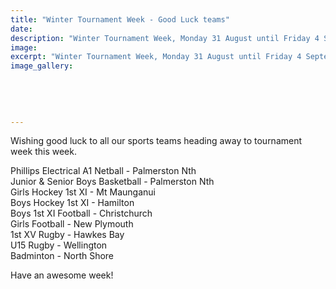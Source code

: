 ```yaml
---
title: "Winter Tournament Week - Good Luck teams"
date: 
description: "Winter Tournament Week, Monday 31 August until Friday 4 September. Good Luck WHS teams!"
image: 
excerpt: "Winter Tournament Week, Monday 31 August until Friday 4 September. Good Luck WHS teams!"
image_gallery:
    
    
    
    
    
---
```


<p><span>Wishing good luck to all our sports teams heading away to tournament week this week.</span></p>
<p><span>Phillips Electrical A1 Netball - Palmerston Nth</span><br /><span>Junior &amp; Senior Boys Basketball - Palmerston Nth</span><br /><span>Girls Hockey 1st XI - Mt Maunganui</span><br /><span>Boys Hockey 1st XI - Hamilton</span><span class="text_exposed_show"><br />Boys 1st XI Football - Christchurch<br />Girls Football - New Plymouth&nbsp;<br />1st XV Rugby - Hawkes Bay<br />U15 Rugby - Wellington<br />Badminton - North Shore</span></p>
<p><span class="text_exposed_show">Have an awesome week!</span></p>

